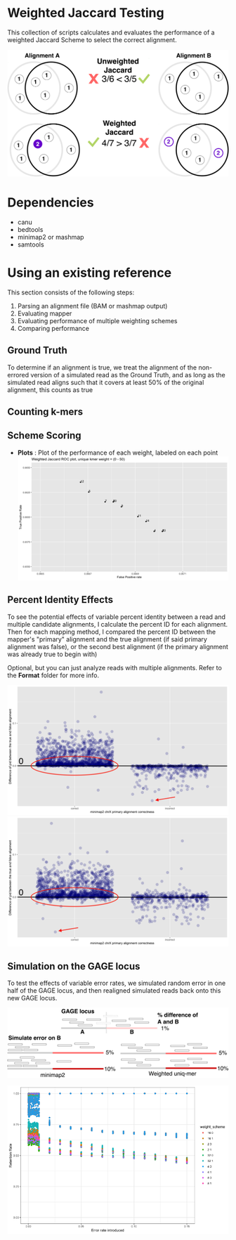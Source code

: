 # Weighted Jaccard Testing
This collection of scripts calculates and evaluates the performance of a weighted Jaccard Scheme to select the correct alignment.

![Weighted Uniq-mer Jaccard Index](images/NIH_SIP_Poster_Images-Weighting.png)

# Dependencies
- canu
- bedtools
- minimap2 or mashmap
- samtools

# Using an existing reference
This section consists of the following steps:
1. Parsing an alignment file (BAM or mashmap output)
2. Evaluating mapper
3. Evaluating performance of multiple weighting schemes
4. Comparing performance

## Ground Truth
To determine if an alignment is true, we treat the alignment of the non-errored version of a simulated read as the Ground Truth, and as long as the simulated read aligns such that it covers at least 50% of the original alignment, this counts as true



## Counting k-mers

## Scheme Scoring

 - **Plots** : Plot of the performance of each weight, labeled on each point 
 ![](images/chrX_prepolished_weighted_jaccard_whole_nums.png)

## Percent Identity Effects
To see the potential effects of variable percent identity between a read and multiple candidate alignments, I calculate the percent ID for each alignment. Then for each mapping method, I compared the percent ID between the mapper's "primary" alignment and the true alignment (if said primary alignment was false), or the second best alignment (if the primary alignment was already true to begin with) 

Optional, but you can just analyze reads with multiple alignments. Refer to the **Format** folder for more info. 



![](images/chrX_minimap2_pid_diff.png)
![](images/chrX_wj_pid_diff_plot.png)


## Simulation on the GAGE locus
To test the effects of variable error rates, we simulated random error in one half of the GAGE locus, and then realigned simulated reads back onto this new GAGE locus.

![](images/NIH_SIP_Poster_Images-Simulated_error_test.png)


![](images/GAGE_vary_weights_performance.plot_sim_error_weighted_jaccard.png)


